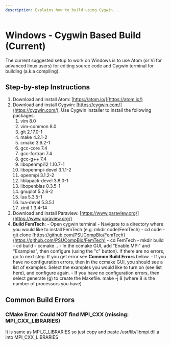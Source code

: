 ```yaml
---
description: Explains how to build using Cygwin...
---
```


# Windows - Cygwin Based Build \(Current\)

The current suggested setup to work on Windows is to use Atom \(or Vi for advanced linux users\) for editing source code and Cygwin terminal for building \(a.k.a compiling\). 

## Step-by-step Instructions

1. Download and install Atom: [https://atom.io/](https://atom.io/)
2. Download and install Cygwin: [https://cygwin.com/](https://cygwin.com/). Use Cygwin installer to install the following packages:
   1. vim 8.0
   2. vim-common 8.0
   3. git 2.17.0-1
   4. make 4.2.1-2
   5. cmake 3.6.2-1
   6. gcc-core 7.4
   7. gcc-fortran 7.4
   8. gcc-g++ 7.4
   9. libopenmpi12 1.10.7-1        
   10. libopenmpi-devel 3.1.1-2  
   11. openmpi 3.1.2-2 
   12. liblapack-devel 3.8.0-1
   13. libopenblas 0.3.5-1 
   14. gnuplot 5.2.6-2
   15. lua 5.3.5-1 
   16. lua-devel 5.3.5.1
   17. xinit 1.3.4-14
3. Download and install Paraview: [https://www.paraview.org/](https://www.paraview.org/)
4. **Build FemTech**:  - Open cygwin terminal - Navigate to a directory where you would like to install FemTech \(e.g.  mkdir code/FemTech\) - cd code - git clone [https://github.com/PSUCompBio/FemTech](https://github.com/PSUCompBio/FemTech) - cd FemTech - mkdir build - cd build - ccmake ..  - In the ccmake GUI, add "Enable MPI" and "Examples", then configure \(using the "c" button\). If there are no errors, go to next step. If you get error see **Common Build Errors** below.    - If you have no configuration errors, then in the ccmake GUI, you should see a list of examples. Select the examples you would like to turn on \(see list here\), and configure again.  - If you have no configuration errors, then select generate \(g\) to create the Makefile. make -j 8 \(where 8 is the number of processors you have\)

## Common Build Errors

### CMake Error: Could NOT find MPI\_CXX \(missing: MPI\_CXX\_LIBRARIES\)

It is same as MPI\_C\_LIBRARIES so just copy and paste /usr/lib/libmpi.dll.a into MPI\_CXX\_LIBRARIES


